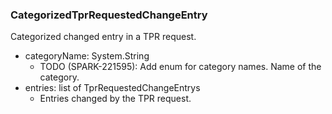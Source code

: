 ### CategorizedTprRequestedChangeEntry
Categorized changed entry in a TPR request.

- categoryName: System.String
  - TODO (SPARK-221595): Add enum for category names.
 Name of the category.
- entries: list of TprRequestedChangeEntrys
  - Entries changed by the TPR request.
